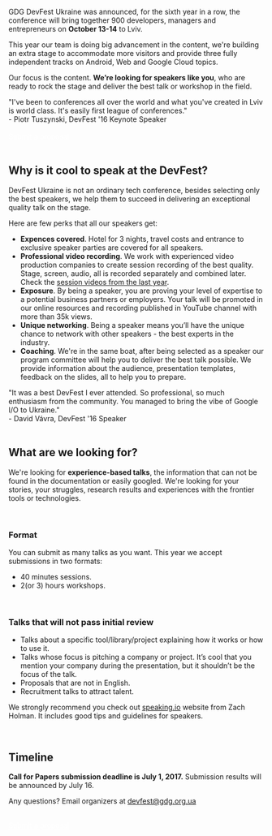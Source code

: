 GDG DevFest Ukraine was announced, for the sixth year in a row, the conference will bring together 900 developers, managers and entrepreneurs on **October 13-14** to Lviv.

This year our team is doing big advancement in the content, we're building an extra stage to accommodate more visitors and provide three fully independent tracks on Android, Web and Google Cloud topics.

Our focus is the content. **We’re looking for speakers like you**, who are ready to rock the stage and deliver the best talk or workshop in the field.

<div class="quote-container reverse">
  <div class="quote-photo" style="background-image: url('https://dfua16.firebaseapp.com/images/people/peter_tuszynski.jpg')"></div>
  <div class="quote-text-wrapper">
      <div class="quote-text">"I've been to conferences all over the world and what you've created in Lviv is world class. It's easily first league of conferences."</div>
      <div class="quote-author">- Piotr Tuszynski, DevFest '16 Keynote Speaker</div>
  </div>
</div>

<br/>

<div class="text-center">
  <a href="http://bit.ly/df17-c4p" target="_blank" class="style-scope header-content" style="color: white; ">
    <paper-button class="primary style-scope header-content x-scope paper-button-0" raised="" role="button" tabindex="0" animated="" aria-disabled="false" elevation="1">Submit a proposal</paper-button>
  </a>
</div>

<br/>

## Why is it cool to speak at the DevFest?

DevFest Ukraine is not an ordinary tech conference, besides selecting only the best speakers, we help them to succeed in delivering an exceptional quality talk on the stage.

Here are few perks that all our speakers get:

- **Expences covered**. Hotel for 3 nights, travel costs and entrance to exclusive speaker parties are covered for all speakers.
- **Professional video recording**. We work with experienced video production companies to create session recording of the best quality. Stage, screen, audio, all is recorded separately and combined later. Check the [session videos from the last year](https://www.youtube.com/watch?v=VOwUnBkqmo4).
- **Exposure**. By being a speaker, you are proving your level of expertise to a potential business partners or employers. Your talk will be promoted in our online resources and recording published in YouTube channel with more than 35k views.
- **Unique networking**. Being a speaker means you’ll have the unique chance to network with other speakers - the best experts in the industry.
- **Coaching**. We're in the same boat, after being selected as a speaker our program committee will help you to deliver the best talk possible. We provide information about the audience, presentation templates, feedback on the slides, all to help you to prepare.

<div class="quote-container">
  <div class="quote-photo" style="background-image: url('https://dfua16.firebaseapp.com/images/people/david_v%C3%A1vra.jpg')"></div>
  <div class="quote-text-wrapper">
    <div class="quote-text">"It was a best DevFest I ever attended. So professional, so much enthusiasm from the community. You managed to bring the vibe of Google I/O to Ukraine."</div>
    <div class="quote-author">- David Vávra, DevFest '16 Speaker</div>
  </div>
</div>

<br/>

## What are we looking for?

We're looking for **experience-based talks**, the information that can not be found in the documentation or easily googled. We're looking for your stories, your struggles, research results and experiences with the frontier tools or technologies.

<br/>

### Format

You can submit as many talks as you want. This year we accept submissions in two formats:
  - 40 minutes sessions.
  - 2(or 3) hours workshops.

<br/>

### Talks that will not pass initial review
 - Talks about a specific tool/library/project explaining how it works or how to use it.
 - Talks whose focus is pitching a company or project. It’s cool that you mention your company during the presentation, but it shouldn’t be the focus of the talk.
 - Proposals that are not in English.
 - Recruitment talks to attract talent.

We strongly recommend you check out [speaking.io](http://speaking.io/) website from Zach Holman. It includes good tips and guidelines for speakers.

<br/>

## Timeline

**Call for Papers submission deadline is July 1, 2017.** Submission results will be announced by July 16.


Any questions? Email organizers at [devfest@gdg.org.ua](mailto:devfest@gdg.org.ua)

<br/>

<div class="text-center">
  <a href="http://bit.ly/df17-c4p" target="_blank" class="style-scope header-content" style="color: white; ">
    <paper-button class="primary style-scope header-content x-scope paper-button-0" raised="" role="button" tabindex="0" animated="" aria-disabled="false" elevation="1">Submit a proposal</paper-button>
  </a>
</div>